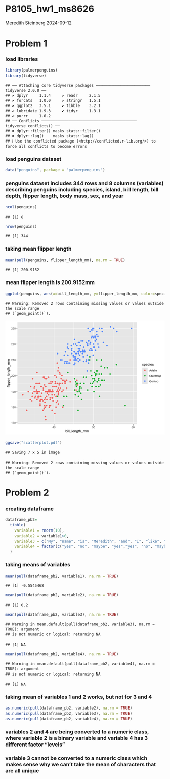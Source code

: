P8105_hw1_ms8626
================
Meredith Steinberg
2024-09-12

# Problem 1

### load libraries

``` r
library(palmerpenguins)
library(tidyverse)
```

    ## ── Attaching core tidyverse packages ──────────────────────── tidyverse 2.0.0 ──
    ## ✔ dplyr     1.1.4     ✔ readr     2.1.5
    ## ✔ forcats   1.0.0     ✔ stringr   1.5.1
    ## ✔ ggplot2   3.5.1     ✔ tibble    3.2.1
    ## ✔ lubridate 1.9.3     ✔ tidyr     1.3.1
    ## ✔ purrr     1.0.2     
    ## ── Conflicts ────────────────────────────────────────── tidyverse_conflicts() ──
    ## ✖ dplyr::filter() masks stats::filter()
    ## ✖ dplyr::lag()    masks stats::lag()
    ## ℹ Use the conflicted package (<http://conflicted.r-lib.org/>) to force all conflicts to become errors

### load penguins dataset

``` r
data("penguins", package = "palmerpenguins")
```

### penguins dataset includes 344 rows and 8 columns (variables) describing penguins including species, island, bill length, bill depth, flipper length, body mass, sex, and year

``` r
ncol(penguins)
```

    ## [1] 8

``` r
nrow(penguins)
```

    ## [1] 344

### taking mean flipper length

``` r
mean(pull(penguins, flipper_length_mm), na.rm = TRUE)
```

    ## [1] 200.9152

### mean flipper length is 200.9152mm

``` r
ggplot(penguins, aes(x=bill_length_mm, y=flipper_length_mm, color=species)) + geom_point()
```

    ## Warning: Removed 2 rows containing missing values or values outside the scale range
    ## (`geom_point()`).

![](p8105_hw1_ms6826_files/figure-gfm/yx_scatter-1.png)<!-- -->

``` r
ggsave("scatterplot.pdf")
```

    ## Saving 7 x 5 in image

    ## Warning: Removed 2 rows containing missing values or values outside the scale range
    ## (`geom_point()`).

# Problem 2

### creating dataframe

``` r
dataframe_pb2=
  tibble(
    variable1 = rnorm(10), 
    variable2 = variable1>0,
    variable3 = c("My", "name", "is", "Meredith", "and", "I", "like", "flowers", "very", "much"),
    variable4 = factor(c("yes", "no", "maybe", "yes","yes", "no", "maybe", "yes", "maybe", "yes"))
  )
```

### taking means of variables

``` r
mean(pull(dataframe_pb2, variable1), na.rm = TRUE)
```

    ## [1] -0.5545468

``` r
mean(pull(dataframe_pb2, variable2), na.rm = TRUE)
```

    ## [1] 0.2

``` r
mean(pull(dataframe_pb2, variable3), na.rm = TRUE)
```

    ## Warning in mean.default(pull(dataframe_pb2, variable3), na.rm = TRUE): argument
    ## is not numeric or logical: returning NA

    ## [1] NA

``` r
mean(pull(dataframe_pb2, variable4), na.rm = TRUE)
```

    ## Warning in mean.default(pull(dataframe_pb2, variable4), na.rm = TRUE): argument
    ## is not numeric or logical: returning NA

    ## [1] NA

### taking mean of variables 1 and 2 works, but not for 3 and 4

``` r
as.numeric(pull(dataframe_pb2, variable2), na.rm = TRUE)
as.numeric(pull(dataframe_pb2, variable3), na.rm = TRUE)
as.numeric(pull(dataframe_pb2, variable4), na.rm = TRUE)
```

### variables 2 and 4 are being converted to a numeric class, where variable 2 is a binary variable and variable 4 has 3 different factor “levels”

### variable 3 cannot be converted to a numeric class which makes sense why we can’t take the mean of characters that are all unique
